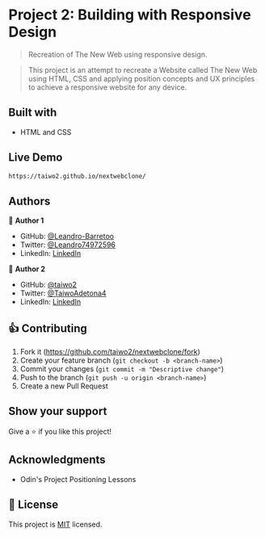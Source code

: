 # Project 2: Building with Responsive Design

> Recreation of The New Web using responsive design. 

> This project is an attempt to recreate a Website called The New Web using HTML, CSS and applying position concepts and UX principles to achieve a responsive website for any device.

## Built with

* HTML and CSS

## Live Demo

```sh
https://taiwo2.github.io/nextwebclone/
```

## Authors

:bust_in_silhouette: **Author 1**

- GitHub: [@Leandro-Barretoo](https://github.com/Leandro-Barretoo)
- Twitter: [@Leandro74972596](https://twitter.com/Leandro74972596)
- LinkedIn: [LinkedIn](https://www.linkedin.com/in/leandro-miguel-gon%C3%A7alves-barreto-7079b11ba/)

:bust_in_silhouette: **Author 2**

- GitHub: [@taiwo2](https://github.com/taiwo2)
- Twitter: [@TaiwoAdetona4](https://twitter.com/TaiwoAdetona4)
- LinkedIn: [LinkedIn](https://www.linkedin.com/in/taiwo-waliyullahi-adetona-988898180/)

## :thumbsup: Contributing

1. Fork it (<https://github.com/taiwo2/nextwebclone/fork>)
2. Create your feature branch (`git checkout -b <branch-name>`)
3. Commit your changes (`git commit -m "Descriptive change"`)
4. Push to the branch (`git push -u origin <branch-name>`)
5. Create a new Pull Request

## Show your support

Give a :star: if you like this project!

## Acknowledgments

- Odin's Project Positioning Lessons

## :page_with_curl: License

This project is [MIT](https://opensource.org/licenses/MIT) licensed.
